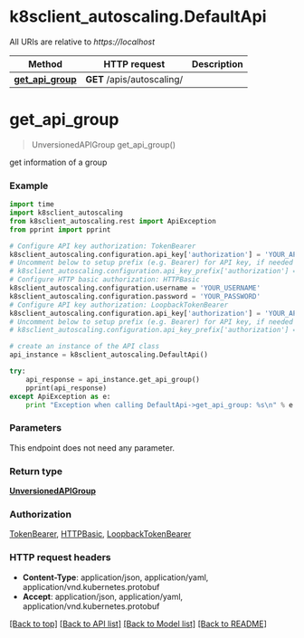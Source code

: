 # k8sclient_autoscaling.DefaultApi

All URIs are relative to *https://localhost*

Method | HTTP request | Description
------------- | ------------- | -------------
[**get_api_group**](DefaultApi.md#get_api_group) | **GET** /apis/autoscaling/ | 


# **get_api_group**
> UnversionedAPIGroup get_api_group()



get information of a group

### Example 
```python
import time
import k8sclient_autoscaling
from k8sclient_autoscaling.rest import ApiException
from pprint import pprint

# Configure API key authorization: TokenBearer
k8sclient_autoscaling.configuration.api_key['authorization'] = 'YOUR_API_KEY'
# Uncomment below to setup prefix (e.g. Bearer) for API key, if needed
# k8sclient_autoscaling.configuration.api_key_prefix['authorization'] = 'Bearer'
# Configure HTTP basic authorization: HTTPBasic
k8sclient_autoscaling.configuration.username = 'YOUR_USERNAME'
k8sclient_autoscaling.configuration.password = 'YOUR_PASSWORD'
# Configure API key authorization: LoopbackTokenBearer
k8sclient_autoscaling.configuration.api_key['authorization'] = 'YOUR_API_KEY'
# Uncomment below to setup prefix (e.g. Bearer) for API key, if needed
# k8sclient_autoscaling.configuration.api_key_prefix['authorization'] = 'Bearer'

# create an instance of the API class
api_instance = k8sclient_autoscaling.DefaultApi()

try: 
    api_response = api_instance.get_api_group()
    pprint(api_response)
except ApiException as e:
    print "Exception when calling DefaultApi->get_api_group: %s\n" % e
```

### Parameters
This endpoint does not need any parameter.

### Return type

[**UnversionedAPIGroup**](UnversionedAPIGroup.md)

### Authorization

[TokenBearer](../README.md#TokenBearer), [HTTPBasic](../README.md#HTTPBasic), [LoopbackTokenBearer](../README.md#LoopbackTokenBearer)

### HTTP request headers

 - **Content-Type**: application/json, application/yaml, application/vnd.kubernetes.protobuf
 - **Accept**: application/json, application/yaml, application/vnd.kubernetes.protobuf

[[Back to top]](#) [[Back to API list]](../README.md#documentation-for-api-endpoints) [[Back to Model list]](../README.md#documentation-for-models) [[Back to README]](../README.md)

